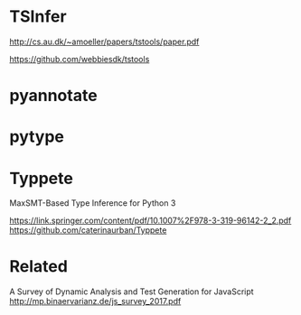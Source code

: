 
# TSInfer

http://cs.au.dk/~amoeller/papers/tstools/paper.pdf

https://github.com/webbiesdk/tstools

# pyannotate

# pytype

# Typpete

MaxSMT-Based Type Inference for Python 3

https://link.springer.com/content/pdf/10.1007%2F978-3-319-96142-2_2.pdf
https://github.com/caterinaurban/Typpete

# Related

A Survey of Dynamic Analysis and Test Generation for JavaScript
http://mp.binaervarianz.de/js_survey_2017.pdf
